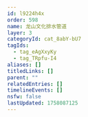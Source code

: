 ```yaml
---
id: l9224h4x
order: 598
name: 龙山文化排水管道
layer: 3
categoryId: cat_8abY-bU7
tagIds:
  - tag_eAgXxyKy
  - tag_TRpfu-I4
aliases: []
titledLinks: []
parent: ""
relatedEntries: []
timelineEvents: []
nsfw: false
lastUpdated: 1758087125
---
```



